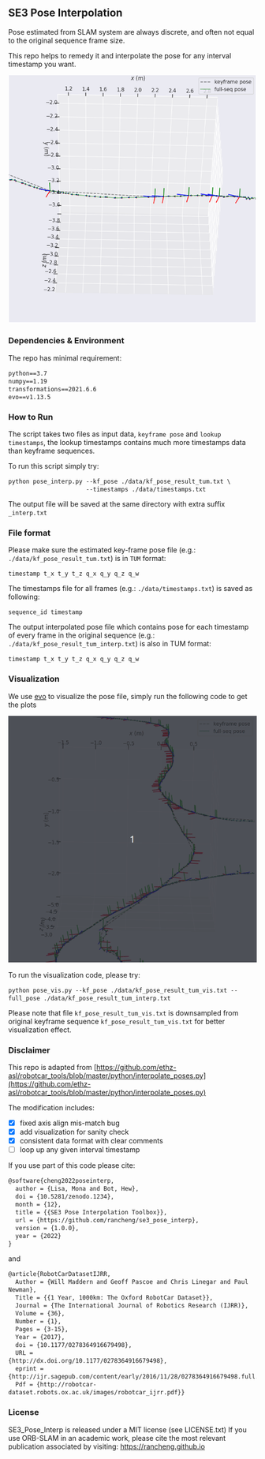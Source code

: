 ## SE3 Pose Interpolation

Pose estimated from SLAM system are always discrete, and often not equal to the original sequence frame size.

This repo helps to remedy it and interpolate the pose for any interval timestamp you want.

![p_interp_demo](imgs/img.png)

### Dependencies & Environment

The repo has minimal requirement:

```shell
python==3.7
numpy==1.19
transformations==2021.6.6
evo==v1.13.5
```

### How to Run

The script takes two files as input data, `keyframe pose` and `lookup timestamps`, the lookup timestamps contains much more timestamps data than keyframe sequences.

To run this script simply try:

```shell
python pose_interp.py --kf_pose ./data/kf_pose_result_tum.txt \
                      --timestamps ./data/timestamps.txt
```

The output file will be saved at the same directory with extra suffix `_interp.txt`

### File format

Please make sure the estimated key-frame pose file (e.g.: `./data/kf_pose_result_tum.txt`) is in `TUM` format:

```shell
timestamp t_x t_y t_z q_x q_y q_z q_w
```

The timestamps file for all frames (e.g.: `./data/timestamps.txt`) is saved as following:

```shell
sequence_id timestamp
```

The output interpolated pose file which contains pose for each timestamp of every frame in the original sequence (e.g.: `./data/kf_pose_result_tum_interp.txt`) is also in TUM format:

```shell
timestamp t_x t_y t_z q_x q_y q_z q_w
```

### Visualization

We use [evo](https://github.com/MichaelGrupp/evo) to visualize the pose file, simply run the following code to get the plots

![pose_interp](imgs/trajectory_pose_interpolation.gif)

To run the visualization code, please try:

```shell
python pose_vis.py --kf_pose ./data/kf_pose_result_tum_vis.txt --full_pose ./data/kf_pose_result_tum_interp.txt
```

Please note that file `kf_pose_result_tum_vis.txt` is downsampled from original keyframe sequence `kf_pose_result_tum_vis.txt` for better visualization effect.


### Disclaimer

This repo is adapted from [https://github.com/ethz-asl/robotcar_tools/blob/master/python/interpolate_poses.py](https://github.com/ethz-asl/robotcar_tools/blob/master/python/interpolate_poses.py)

The modification includes:

 - [x] fixed axis align mis-match bug
 - [x] add visualization for sanity check
 - [x] consistent data format with clear comments
 - [ ] loop up any given interval timestamp

If you use part of this code please cite:

```shell
@software{cheng2022poseinterp,
  author = {Lisa, Mona and Bot, Hew},
  doi = {10.5281/zenodo.1234},
  month = {12},
  title = {{SE3 Pose Interpolation Toolbox}},
  url = {https://github.com/rancheng/se3_pose_interp},
  version = {1.0.0},
  year = {2022}
}
```

and

```shell
@article{RobotCarDatasetIJRR,
  Author = {Will Maddern and Geoff Pascoe and Chris Linegar and Paul Newman},
  Title = {{1 Year, 1000km: The Oxford RobotCar Dataset}},
  Journal = {The International Journal of Robotics Research (IJRR)},
  Volume = {36},
  Number = {1},
  Pages = {3-15},
  Year = {2017},
  doi = {10.1177/0278364916679498},
  URL =
{http://dx.doi.org/10.1177/0278364916679498},
  eprint =
{http://ijr.sagepub.com/content/early/2016/11/28/0278364916679498.full.pdf+html},
  Pdf = {http://robotcar-dataset.robots.ox.ac.uk/images/robotcar_ijrr.pdf}}
```


### License

SE3_Pose_Interp is released under a MIT license (see LICENSE.txt)
If you use ORB-SLAM in an academic work, please cite the most relevant publication associated by visiting:
https://rancheng.github.io